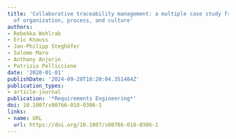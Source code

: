 ```yaml
---
title: 'Collaborative traceability management: a multiple case study from the perspectives
  of organization, process, and culture'
authors:
- Rebekka Wohlrab
- Eric Knauss
- Jan-Philipp Steghöfer
- Salome Maro
- Anthony Anjorin
- Patrizio Pelliccione
date: '2020-01-01'
publishDate: '2024-09-28T18:20:04.351484Z'
publication_types:
- article-journal
publication: '*Requirements Engineering*'
doi: 10.1007/s00766-018-0306-1
links:
- name: URL
  url: https://doi.org/10.1007/s00766-018-0306-1
---
```

